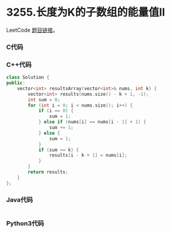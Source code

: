# 3255.长度为K的子数组的能量值II

LeetCode [题目链接](https://leetcode.cn/problems/find-the-power-of-k-size-subarrays-ii)。

### C代码

### C++代码
```c++
class Solution {
public:
    vector<int> resultsArray(vector<int>& nums, int k) {
        vector<int> results(nums.size() - k + 1, -1);
        int sum = 0;
        for (int i = 0; i < nums.size(); i++) {
            if (i == 0) {
                sum = 1;
            } else if (nums[i] == nums[i - 1] + 1) {
                sum += 1;
            } else {
                sum = 1;
            }
            if (sum >= k) {
                results[i - k + 1] = nums[i];
            }
        }
        return results;
    }
};
```

### Java代码
```Java
```

### Python3代码